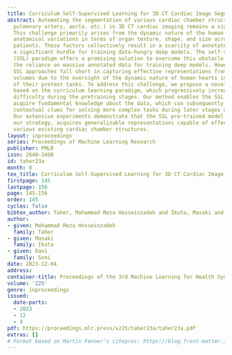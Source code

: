 ```yaml
---
title: Curriculum Self-Supervised Learning for 3D CT Cardiac Image Segmentation
abstract: Automating the segmentation of various cardiac chamber structures (e.g.,
  pulmonary artery, aorta, etc.) in 3D CT cardiac imaging remains a significant challenge.
  This challenge primarily arises from the dynamic nature of the human heart and substantial
  anatomical variations in terms of organ texture, shape, and size across different
  patients. These factors collectively result in a scarcity of annotated data, posing
  a significant hurdle for training data-hungry deep models. The self-supervised learning
  (SSL) paradigm offers a promising solution to overcome this obstacle since it eliminates
  the reliance on massive annotated data for training deep models. However, existing
  SSL approaches fall short in capturing effective representations from 3D cardiac
  volumes due to the oversight of the dynamic nature of human hearts in the design
  of their pretext tasks. To address this challenge, we propose a novel SSL method
  based on the curriculum learning paradigm, which progressively increases the task
  difficulty during the pretraining stages. Our method enables the SSL model to initially
  acquire fundamental knowledge about the data, which can subsequently serve as valuable
  contextual clues for solving more complex tasks during later stages of pretraining.
  Our extensive experiments demonstrate that the SSL pre-trained model, trained using
  our strategy, acquires generalizable representations capable of effectively segmenting
  various existing cardiac chamber structures.
layout: inproceedings
series: Proceedings of Machine Learning Research
publisher: PMLR
issn: 2640-3498
id: taher23a
month: 0
tex_title: Curriculum Self-Supervised Learning for 3D CT Cardiac Image Segmentation
firstpage: 145
lastpage: 156
page: 145-156
order: 145
cycles: false
bibtex_author: Taher, Mohammad Reza Hosseinzadeh and Ikuta, Masaki and Soni, Ravi
author:
- given: Mohammad Reza Hosseinzadeh
  family: Taher
- given: Masaki
  family: Ikuta
- given: Ravi
  family: Soni
date: 2023-12-04
address: 
container-title: Proceedings of the 3rd Machine Learning for Health Symposium
volume: '225'
genre: inproceedings
issued:
  date-parts:
  - 2023
  - 12
  - 4
pdf: https://proceedings.mlr.press/v225/taher23a/taher23a.pdf
extras: []
# Format based on Martin Fenner's citeproc: https://blog.front-matter.io/posts/citeproc-yaml-for-bibliographies/
---
```

